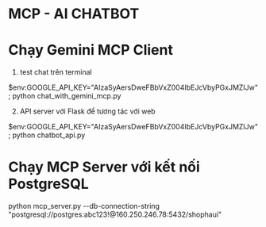# MCP - AI CHATBOT

# Chạy Gemini MCP Client
1. test chat trên terminal

$env:GOOGLE_API_KEY="AIzaSyAersDweFBbVxZ004IbEJcVbyPGxJMZIJw"; python chat_with_gemini_mcp.py

2. API server với Flask để tương tác với web

$env:GOOGLE_API_KEY="AIzaSyAersDweFBbVxZ004IbEJcVbyPGxJMZIJw"; python chatbot_api.py

# Chạy MCP Server với kết nối PostgreSQL
python mcp_server.py --db-connection-string "postgresql://postgres:abc123!@160.250.246.78:5432/shophaui"
